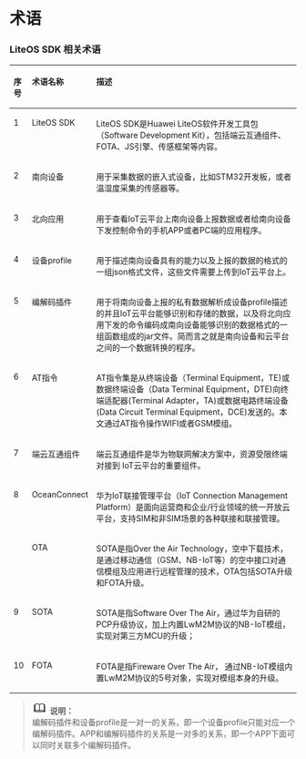 # 术语


### LiteOS SDK 相关术语 ###

<a name="table19262791"></a>
<table><thead align="left"><tr id="row49671007"><th class="cellrowborder" valign="top" width="5%" id="mcps1.1.4.1.1"><p id="p63928619"><a name="p63928619"></a><a name="p63928619"></a>序号</p>
</th>
<th class="cellrowborder" valign="top" width="13%" id="mcps1.1.4.1.2"><p id="p10835611"><a name="p10835611"></a><a name="p10835611"></a>术语名称</p>
</th>
<th class="cellrowborder" valign="top" width="82%" id="mcps1.1.4.1.3"><p id="p5269271"><a name="p5269271"></a><a name="p5269271"></a>描述</p>
</th>
</tr>
</thead>
<tbody><tr id="row24157832"><td class="cellrowborder" valign="top" width="5%" headers="mcps1.1.4.1.1 "><p id="p10627414"><a name="p10627414"></a><a name="p10627414"></a>1</p>
</td>
<td class="cellrowborder" valign="top" width="13%" headers="mcps1.1.4.1.2 "><p id="p55514216"><a name="p55514216"></a><a name="p55514216"></a>LiteOS SDK</p>
</td>
<td class="cellrowborder" valign="top" width="82%" headers="mcps1.1.4.1.3 "><p id="p357671"><a name="p357671"></a><a name="p357671"></a>LiteOS SDK是Huawei LiteOS软件开发工具包（Software Development Kit），包括端云互通组件、FOTA、JS引擎、传感框架等内容。</p>
</td>
</tr>
<tr id="row3219042"><td class="cellrowborder" valign="top" width="5%" headers="mcps1.1.4.1.1 "><p id="p59415887"><a name="p59415887"></a><a name="p59415887"></a>2</p>
</td>
<td class="cellrowborder" valign="top" width="13%" headers="mcps1.1.4.1.2 "><p id="p47957532"><a name="p47957532"></a><a name="p47957532"></a>南向设备</p>
</td>
<td class="cellrowborder" valign="top" width="82%" headers="mcps1.1.4.1.3 "><p id="p59354865"><a name="p59354865"></a><a name="p59354865"></a>用于采集数据的嵌入式设备，比如STM32开发板，或者温湿度采集的传感器等。</p>
</td>
</tr>
<tr id="row64431743"><td class="cellrowborder" valign="top" width="5%" headers="mcps1.1.4.1.1 "><p id="p51588660"><a name="p51588660"></a><a name="p51588660"></a>3</p>
</td>
<td class="cellrowborder" valign="top" width="13%" headers="mcps1.1.4.1.2 "><p id="p17931909"><a name="p17931909"></a><a name="p17931909"></a>北向应用</p>
</td>
<td class="cellrowborder" valign="top" width="82%" headers="mcps1.1.4.1.3 "><p id="p43198556"><a name="p43198556"></a><a name="p43198556"></a>用于查看IoT云平台上南向设备上报数据或者给南向设备下发控制命令的手机APP或者PC端的应用程序。</p>
</td>
</tr>
<tr id="row53242684"><td class="cellrowborder" valign="top" width="5%" headers="mcps1.1.4.1.1 "><p id="p17690132"><a name="p17690132"></a><a name="p17690132"></a>4</p>
</td>
<td class="cellrowborder" valign="top" width="13%" headers="mcps1.1.4.1.2 "><p id="p23614564"><a name="p23614564"></a><a name="p23614564"></a>设备profile</p>
</td>
<td class="cellrowborder" valign="top" width="82%" headers="mcps1.1.4.1.3 "><p id="p33731541"><a name="p33731541"></a><a name="p33731541"></a>用于描述南向设备具有的能力以及上报的数据的格式的一组json格式文件，这些文件需要上传到IoT云平台上。</p>
</td>
</tr>
<tr id="row35148417"><td class="cellrowborder" valign="top" width="5%" headers="mcps1.1.4.1.1 "><p id="p28449542"><a name="p28449542"></a><a name="p28449542"></a>5</p>
</td>
<td class="cellrowborder" valign="top" width="13%" headers="mcps1.1.4.1.2 "><p id="p22711551"><a name="p22711551"></a><a name="p22711551"></a>编解码插件</p>
</td>
<td class="cellrowborder" valign="top" width="82%" headers="mcps1.1.4.1.3 "><p id="p27696341"><a name="p27696341"></a><a name="p27696341"></a>用于将南向设备上报的私有数据解析成设备profile描述的并且IoT云平台能够识别和存储的数据，以及将北向应用下发的命令编码成南向设备能够识别的数据格式的一组函数组成的jar文件。简而言之就是南向设备和云平台之间的一个数据转换的程序。</p>
</td>
</tr>
<tr id="row47940478"><td class="cellrowborder" valign="top" width="5%" headers="mcps1.1.4.1.1 "><p id="p57973481"><a name="p57973481"></a><a name="p57973481"></a>6</p>
</td>
<td class="cellrowborder" valign="top" width="13%" headers="mcps1.1.4.1.2 "><p id="p65340389"><a name="p65340389"></a><a name="p65340389"></a>AT指令</p>
</td>
<td class="cellrowborder" valign="top" width="82%" headers="mcps1.1.4.1.3 "><p id="p58080153"><a name="p58080153"></a><a name="p58080153"></a>AT指令集是从终端设备（Terminal Equipment，TE)或数据终端设备（Data Terminal Equipment，DTE)向终端适配器(Terminal Adapter，TA)或数据电路终端设备(Data Circuit Terminal Equipment，DCE)发送的。本文通过AT指令操作WIFI或者GSM模组。</p>
</td>
</tr>
<tr id="row52959336"><td class="cellrowborder" valign="top" width="5%" headers="mcps1.1.4.1.1 "><p id="p61847844"><a name="p61847844"></a><a name="p61847844"></a>7</p>
</td>
<td class="cellrowborder" valign="top" width="13%" headers="mcps1.1.4.1.2 "><p id="p43619501"><a name="p43619501"></a><a name="p43619501"></a>端云互通组件</p>
</td>
<td class="cellrowborder" valign="top" width="82%" headers="mcps1.1.4.1.3 "><p id="p43518698"><a name="p43518698"></a><a name="p43518698"></a>端云互通组件是华为物联网解决方案中，资源受限终端对接到 IoT云平台的重要组件。</p>
</td>
</tr>
<tr id="row56123968"><td class="cellrowborder" valign="top" width="5%" headers="mcps1.1.4.1.1 "><p id="p49747559"><a name="p49747559"></a><a name="p49747559"></a>8</p>
</td>
<td class="cellrowborder" valign="top" width="13%" headers="mcps1.1.4.1.2 "><p id="p3020470"><a name="p3020470"></a><a name="p3020470"></a>OceanConnect</p>
</td>
<td class="cellrowborder" valign="top" width="82%" headers="mcps1.1.4.1.3 "><p id="p43331542"><a name="p43331542"></a><a name="p43331542"></a>华为IoT联接管理平台（IoT Connection Management Platform）是面向运营商和企业/行业领域的统一开放云平台，支持SIM和非SIM场景的各种联接和联接管理。</p>
</td>
</tr>
<tr id="row1447492653213"><td class="cellrowborder" valign="top" width="5%" headers="mcps1.1.4.1.1 ">&nbsp;&nbsp;</td>
<td class="cellrowborder" valign="top" width="13%" headers="mcps1.1.4.1.2 "><p id="p17474152611323"><a name="p17474152611323"></a><a name="p17474152611323"></a>OTA</p>
</td>
<td class="cellrowborder" valign="top" width="82%" headers="mcps1.1.4.1.3 "><p id="p1874234319329"><a name="p1874234319329"></a><a name="p1874234319329"></a>SOTA是指Over the Air Technology，空中下载技术，是通过移动通信（GSM、NB-IoT等）的空中接口对通信模组及应用进行远程管理的技术，OTA包括SOTA升级和FOTA升级。</p>
</td>
</tr>
<tr id="row19515184114239"><td class="cellrowborder" valign="top" width="5%" headers="mcps1.1.4.1.1 "><p id="p13516341142319"><a name="p13516341142319"></a><a name="p13516341142319"></a>9</p>
</td>
<td class="cellrowborder" valign="top" width="13%" headers="mcps1.1.4.1.2 "><p id="p1551624111237"><a name="p1551624111237"></a><a name="p1551624111237"></a>SOTA</p>
</td>
<td class="cellrowborder" valign="top" width="82%" headers="mcps1.1.4.1.3 "><p id="p1451618416237"><a name="p1451618416237"></a><a name="p1451618416237"></a>SOTA是指Software Over The Air，通过华为自研的PCP升级协议，加上内置LwM2M协议的NB-IoT模组，实现对第三方MCU的升级；</p>
</td>
</tr>
<tr id="row1925014518235"><td class="cellrowborder" valign="top" width="5%" headers="mcps1.1.4.1.1 "><p id="p225004532320"><a name="p225004532320"></a><a name="p225004532320"></a>10</p>
</td>
<td class="cellrowborder" valign="top" width="13%" headers="mcps1.1.4.1.2 "><p id="p18250184514233"><a name="p18250184514233"></a><a name="p18250184514233"></a>FOTA</p>
</td>
<td class="cellrowborder" valign="top" width="82%" headers="mcps1.1.4.1.3 "><p id="p525084502314"><a name="p525084502314"></a><a name="p525084502314"></a>FOTA是指Fireware Over The Air， 通过NB-IoT模组内置LwM2M协议的5号对象，实现对模组本身的升级。</p>
</td>
</tr>
</tbody>
</table>

>![](./public_sys-resources/icon-note.gif) **说明：**   
>编解码插件和设备profile是一对一的关系，即一个设备profile只能对应一个编解码插件。APP和编解码插件的关系是一对多的关系，即一个APP下面可以同时关联多个编解码插件。  